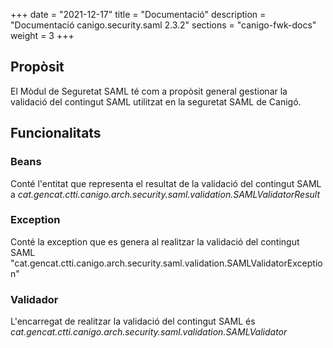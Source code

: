 +++
date        = "2021-12-17"
title       = "Documentació"
description = "Documentació canigo.security.saml 2.3.2"
sections    = "canigo-fwk-docs"
weight      = 3
+++

## Propòsit

El Mòdul de Seguretat SAML té com a propòsit general gestionar la validació del contingut SAML utilitzat en la seguretat SAML de Canigó.

## Funcionalitats

### Beans

Conté l'entitat que representa el resultat de la validació del contingut SAML a *cat.gencat.ctti.canigo.arch.security.saml.validation.SAMLValidatorResult*

### Exception

Conté la exception que es genera al realitzar la validació del contingut SAML "cat.gencat.ctti.canigo.arch.security.saml.validation.SAMLValidatorException"

### Validador

L'encarregat de realitzar la validació del contingut SAML és *cat.gencat.ctti.canigo.arch.security.saml.validation.SAMLValidator*

